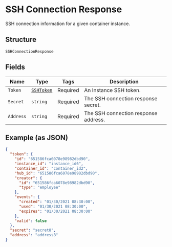 
# SSH Connection Response

SSH connection information for a given container instance.

## Structure

`SSHConnectionResponse`

## Fields

| Name | Type | Tags | Description |
|  --- | --- | --- | --- |
| `Token` | [`SSHToken`](../../doc/models/ssh-token.md) | Required | An Instance SSH token. |
| `Secret` | `string` | Required | The SSH connection response secret. |
| `Address` | `string` | Required | The SSH connection response address. |

## Example (as JSON)

```json
{
  "token": {
    "id": "651586fca6078e98982dbd90",
    "instance_id": "instance_id6",
    "container_id": "container_id2",
    "hub_id": "651586fca6078e98982dbd90",
    "creator": {
      "id": "651586fca6078e98982dbd90",
      "type": "employee"
    },
    "events": {
      "created": "01/30/2021 08:30:00",
      "used": "01/30/2021 08:30:00",
      "expires": "01/30/2021 08:30:00"
    },
    "valid": false
  },
  "secret": "secret8",
  "address": "address8"
}
```


